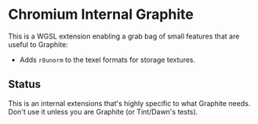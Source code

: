 # Chromium Internal Graphite

This is a WGSL extension enabling a grab bag of small features that are useful to Graphite:

 - Adds `r8unorm` to the texel formats for storage textures.

## Status

This is an internal extensions that's highly specific to what Graphite needs.
Don't use it unless you are Graphite (or Tint/Dawn's tests).
